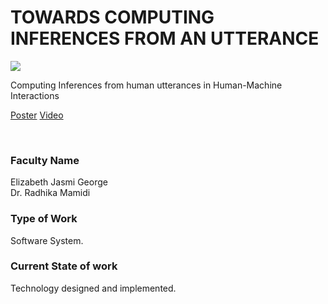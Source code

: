 # TOWARDS COMPUTING INFERENCES FROM AN UTTERANCE

![](16.%20TOWARDS%20COMPUTING%20INFERENCES%20FROM%20AN%20UTTERANCE.png)

Computing Inferences from human utterances in Human-Machine Interactions

[Poster](16.%20TOWARDS%20COMPUTING%20INFERENCES%20FROM%20AN%20UTTERANCE.pdf)
[Video](controls)

<br>


### Faculty Name

Elizabeth Jasmi George<br>
Dr. Radhika Mamidi


### Type of Work

Software System.


### Current State of work

Technology designed and implemented.
